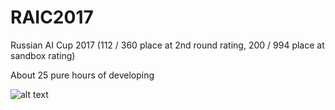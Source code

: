 # RAIC2017

Russian AI Cup 2017 (112 / 360 place at 2nd round rating, 200 / 994 place at sandbox rating)

About 25 pure hours of developing

![alt text](https://github.com/kunik-ru/RAIC2017/blob/master/resources/sandboxChart.png)
